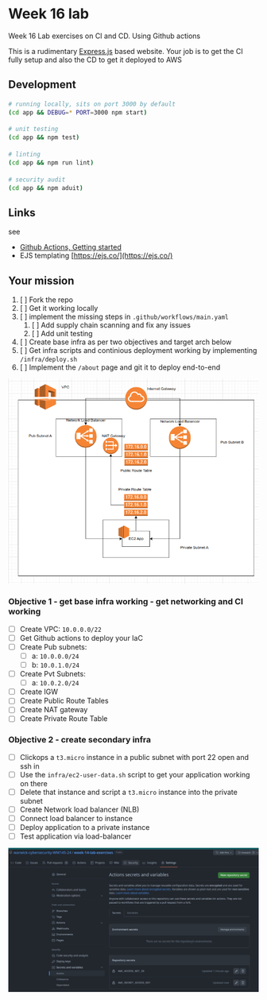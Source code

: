 # Week 16 lab

Week 16 Lab exercises on CI and CD. Using Github actions

This is a rudimentary [Express.js](https://expressjs.com/) based website. Your job is to get the CI fully setup and also the CD to get it deployed to AWS

## Development

```bash
# running locally, sits on port 3000 by default
(cd app && DEBUG=* PORT=3000 npm start)

# unit testing
(cd app && npm test)

# linting
(cd app && npm run lint)

# security audit
(cd app && npm aduit)
```

## Links

see

- [Github Actions, Getting started](https://docs.github.com/en/actions/quickstart)
- EJS templating [https://ejs.co/](https://ejs.co/)

## Your mission

1. [ ] Fork the repo
1. [ ] Get it working locally
1. [ ] implement the missing steps in `.github/workflows/main.yaml`
   1. [ ] Add supply chain scanning and fix any issues
   1. [ ] Add unit testing
1. [ ] Create base infra as per two objectives and target arch below
1. [ ] Get infra scripts and continious deployment working by implementing `/infra/deploy.sh`
1. [ ] Implement the `/about` page and git it to deploy end-to-end

![target AWS arch](session-16-aws-target-arch.png)

### Objective 1 - get base infra working - get networking and CI working

- [ ] Create VPC: `10.0.0.0/22`
- [ ] Get Github actions to deploy your IaC
- [ ] Create Pub subnets:
  - [ ] a: `10.0.0.0/24`
  - [ ] b: `10.0.1.0/24`
- [ ] Create Pvt Subnets:
  - [ ] a: `10.0.2.0/24`
- [ ] Create IGW
- [ ] Create Public Route Tables
- [ ] Create NAT gateway
- [ ] Create Private Route Table

### Objective 2 - create secondary infra

- [ ] Clickops a `t3.micro` instance in a public subnet with port 22 open and ssh in
- [ ] Use the `infra/ec2-user-data.sh` script to get your application working on there
- [ ] Delete that instance and script a `t3.micro` instance into the private subnet
- [ ] Create Network load balancer (NLB)
- [ ] Connect load balancer to instance
- [ ] Deploy application to a private instance
- [ ] Test application via load-balancer

![Stick your AWS secrets here](stick-secrets-here.png)
